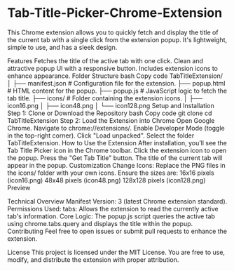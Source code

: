 # Tab-Title-Picker-Chrome-Extension
This Chrome extension allows you to quickly fetch and display the title of the current tab with a single click from the extension popup. It's lightweight, simple to use, and has a sleek design.

Features
Fetches the title of the active tab with one click.
Clean and attractive popup UI with a responsive button.
Includes extension icons to enhance appearance.
Folder Structure
bash
Copy code
TabTitleExtension/
│
├── manifest.json         # Configuration file for the extension.
├── popup.html            # HTML content for the popup.
├── popup.js              # JavaScript logic to fetch the tab title.
├── icons/                # Folder containing the extension icons.
│   ├── icon16.png
│   ├── icon48.png
│   └── icon128.png
Setup and Installation
Step 1: Clone or Download the Repository
bash
Copy code
git clone <repository-url>
cd TabTitleExtension
Step 2: Load the Extension into Chrome
Open Google Chrome.
Navigate to chrome://extensions/.
Enable Developer Mode (toggle in the top-right corner).
Click "Load unpacked".
Select the folder TabTitleExtension.
How to Use the Extension
After installation, you’ll see the Tab Title Picker icon in the Chrome toolbar.
Click the extension icon to open the popup.
Press the "Get Tab Title" button.
The title of the current tab will appear in the popup.
Customization
Change Icons:
Replace the PNG files in the icons/ folder with your own icons.
Ensure the sizes are:
16x16 pixels (icon16.png)
48x48 pixels (icon48.png)
128x128 pixels (icon128.png)
Preview

Technical Overview
Manifest Version: 3 (latest Chrome extension standard).
Permissions Used:
tabs: Allows the extension to read the currently active tab's information.
Core Logic:
The popup.js script queries the active tab using chrome.tabs.query and displays the title within the popup.
Contributing
Feel free to open issues or submit pull requests to enhance the extension.

License
This project is licensed under the MIT License. You are free to use, modify, and distribute the extension with proper attribution.